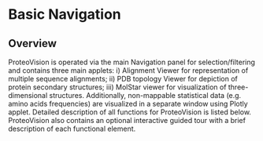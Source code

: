 # Basic Navigation 

## Overview
ProteoVision is operated via the main Navigation panel for selection/filtering and contains three main applets: i) Alignment Viewer for representation of multiple sequence alignments; ii) PDB topology Viewer for depiction of protein secondary structures; iii) MolStar viewer for visualization of three-dimensional structures. Additionally, non-mappable statistical data (e.g. amino acids frequencies) are visualized in a separate window using Plotly applet. Detailed description of all functions for ProteoVision is listed below. ProteoVision also contains an optional interactive guided tour with a brief description of each functional element.